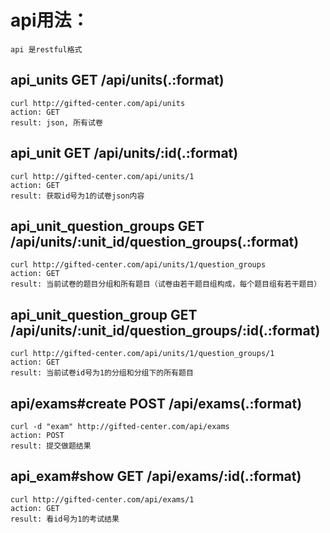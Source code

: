 # api用法：
    api 是restful格式

## api_units 	GET    	/api/units(.:format)		
    curl http://gifted-center.com/api/units
    action: GET
    result: json, 所有试卷

## api_unit 	GET    	/api/units/:id(.:format)	
    curl http://gifted-center.com/api/units/1  
    action: GET
    result: 获取id号为1的试卷json内容

## api_unit_question_groups GET /api/units/:unit_id/question_groups(.:format) 
    curl http://gifted-center.com/api/units/1/question_groups
    action: GET
    result: 当前试卷的题目分组和所有题目（试卷由若干题目组构成，每个题目组有若干题目）

## api_unit_question_group GET    /api/units/:unit_id/question_groups/:id(.:format) 
    curl http://gifted-center.com/api/units/1/question_groups/1
    action: GET
    result: 当前试卷id号为1的分组和分组下的所有题目

## api/exams#create POST   /api/exams(.:format)   
    curl -d "exam" http://gifted-center.com/api/exams
    action: POST
    result: 提交做题结果                                                                                             
## api_exam#show GET    /api/exams/:id(.:format)
    curl http://gifted-center.com/api/exams/1
    action: GET
    result: 看id号为1的考试结果           
                                                                                            


